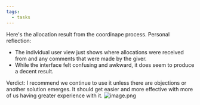 ```yaml
---
tags:
  - tasks
---
```

Here's the allocation result from the coordinape process. 
Personal reflection:
- The individual user view just shows where allocations were received from and any comments that were made by the giver.
- While the interface felt confusing and awkward, it does seem to produce a decent result.

Verdict: 
I recommend we continue to use it unless there are objections or another solution emerges. It should get easier and more effective with more of us having greater experience with it.
![image.png](2ebb258d-e1f6-421e-8243-50219a3a342b.png)



